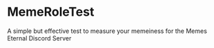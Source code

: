 # MemeRoleTest
 A simple but effective test to measure your memeiness for the Memes Eternal Discord Server
